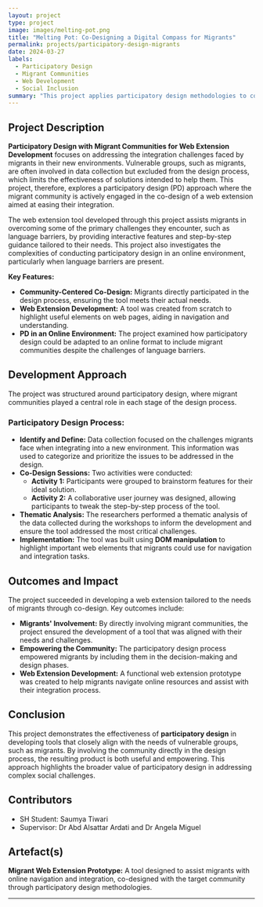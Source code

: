 ```yaml
---
layout: project
type: project
image: images/melting-pot.png
title: "Melting Pot: Co-Designing a Digital Compass for Migrants"
permalink: projects/participatory-design-migrants
date: 2024-03-27
labels:
  - Participatory Design
  - Migrant Communities
  - Web Development
  - Social Inclusion
summary: "This project applies participatory design methodologies to collaborate with migrant communities in co-designing a web extension tool. The tool is aimed at facilitating the integration of migrants into new environments by addressing the unique challenges they face."
---
```


## Project Description

**Participatory Design with Migrant Communities for Web Extension Development** focuses on addressing the integration challenges faced by migrants in their new environments. Vulnerable groups, such as migrants, are often involved in data collection but excluded from the design process, which limits the effectiveness of solutions intended to help them. This project, therefore, explores a participatory design (PD) approach where the migrant community is actively engaged in the co-design of a web extension aimed at easing their integration.

The web extension tool developed through this project assists migrants in overcoming some of the primary challenges they encounter, such as language barriers, by providing interactive features and step-by-step guidance tailored to their needs. This project also investigates the complexities of conducting participatory design in an online environment, particularly when language barriers are present.

**Key Features:**
- **Community-Centered Co-Design:** Migrants directly participated in the design process, ensuring the tool meets their actual needs.
- **Web Extension Development:** A tool was created from scratch to highlight useful elements on web pages, aiding in navigation and understanding.
- **PD in an Online Environment:** The project examined how participatory design could be adapted to an online format to include migrant communities despite the challenges of language barriers.

## Development Approach

The project was structured around participatory design, where migrant communities played a central role in each stage of the design process.

### Participatory Design Process:
- **Identify and Define:** Data collection focused on the challenges migrants face when integrating into a new environment. This information was used to categorize and prioritize the issues to be addressed in the design.
- **Co-Design Sessions:** Two activities were conducted:
  - **Activity 1:** Participants were grouped to brainstorm features for their ideal solution.
  - **Activity 2:** A collaborative user journey was designed, allowing participants to tweak the step-by-step process of the tool.
- **Thematic Analysis:** The researchers performed a thematic analysis of the data collected during the workshops to inform the development and ensure the tool addressed the most critical challenges.
- **Implementation:** The tool was built using **DOM manipulation** to highlight important web elements that migrants could use for navigation and integration tasks.

## Outcomes and Impact

The project succeeded in developing a web extension tailored to the needs of migrants through co-design. Key outcomes include:
- **Migrants' Involvement:** By directly involving migrant communities, the project ensured the development of a tool that was aligned with their needs and challenges.
- **Empowering the Community:** The participatory design process empowered migrants by including them in the decision-making and design phases.
- **Web Extension Development:** A functional web extension prototype was created to help migrants navigate online resources and assist with their integration process.

## Conclusion

This project demonstrates the effectiveness of **participatory design** in developing tools that closely align with the needs of vulnerable groups, such as migrants. By involving the community directly in the design process, the resulting product is both useful and empowering. This approach highlights the broader value of participatory design in addressing complex social challenges.

## Contributors
- SH Student: Saumya Tiwari
- Supervisor: Dr Abd Alsattar Ardati and Dr Angela Miguel

## Artefact(s)

**Migrant Web Extension Prototype:** A tool designed to assist migrants with online navigation and integration, co-designed with the target community through participatory design methodologies.

---
